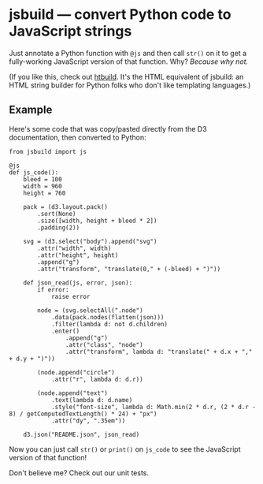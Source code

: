 # jsbuild — convert Python code to JavaScript strings

Just annotate a Python function with `@js` and then call `str()` on it to get
a fully-working JavaScript version of that function. Why? _Because why not._

(If you like this, check out [htbuild](https://github.com/tvst/htbuild). It's the
HTML equivalent of jsbuild: an HTML string builder for Python folks who don't
like templating languages.)

## Example

Here's some code that was copy/pasted directly from the D3 documentation,
then converted to Python:

```
from jsbuild import js

@js
def js_code():
    bleed = 100
    width = 960
    height = 760

    pack = (d3.layout.pack()
        .sort(None)
        .size([width, height + bleed * 2])
        .padding(2))

    svg = (d3.select("body").append("svg")
        .attr("width", width)
        .attr("height", height)
        .append("g")
        .attr("transform", "translate(0," + (-bleed) + ")"))

    def json_read(js, error, json):
        if error:
            raise error

        node = (svg.selectAll(".node")
            .data(pack.nodes(flatten(json)))
            .filter(lambda d: not d.children)
            .enter()
                .append("g")
                .attr("class", "node")
                .attr("transform", lambda d: "translate(" + d.x + "," + d.y + ")"))

        (node.append("circle")
            .attr("r", lambda d: d.r))

        (node.append("text")
            .text(lambda d: d.name)
            .style("font-size", lambda d: Math.min(2 * d.r, (2 * d.r - 8) / getComputedTextLength() * 24) + "px")
            .attr("dy", ".35em"))

    d3.json("README.json", json_read)
```

Now you can just call `str()` or `print()` on `js_code` to see the JavaScript
version of that function!

Don't believe me? Check out our unit tests.
